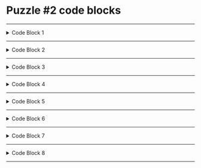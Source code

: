 
# Puzzle #2 code blocks


---
<details>
<summary>Code Block 1</summary>



```
    metadata {
      name = "Airport historization and filter"
      description = "Filter name and coordinates of airports and hisorize data"
      tags = ["historize", "filter", "DeltaLake"]
      feed = historize-airport
    }

```


</details>

---

<details>
<summary>Code Block 2</summary>



```
    metadata {
      name = "Airport elevation"
      description = "Write airport elevation in meters to Parquet file"
      feed = download-airport
    }
```

</details>

---

<details>
<summary>Code Block 3</summary>


```
    metadata {
      name = "Staging file of Airport location data"
      description = "contains beside GPS coordiantes, elevation, continent, country, region"
      layer = "staging"
      subjectArea = "airports"
      tags = ["aviation", "airport", "location"]
    }
```

</details>

---


<details>
<summary>Code Block 4</summary>

```
path = ${env.datalakeprefix}"/~{id}"
```


</details>

---


<details>
<summary>Code Block 5</summary>



```
int_airports = ${templates.dataLake} {
```


</details>

---

<details>
<summary>Code Block 6</summary>



```
    metadata {
      name = "Airport locations"
      description = "airport names and locations"
      layer = "integration"
      subjectArea = "airports"
      tags = ["aviation", "airport", "location"]
    }
```


</details>

---

<details>
<summary>Code Block 7</summary>



```
   metadata {
     name = "Airport injection"
     description = "download airport data and write into CSV"
     tags = ["download", "websource"]
     feed = download-airport
   }
```


</details>

---

<details>
<summary>Code Block 8</summary>


```
    metadata {
      name = "Calculated Airport elevation in meters"
      description = "contains beside GPS coordiantes, elevation, continent, country, region"
      layer = "staging"
      subjectArea = "airports"
      tags = ["aviation", "airport", "location"]
    }
```

</details>

---



